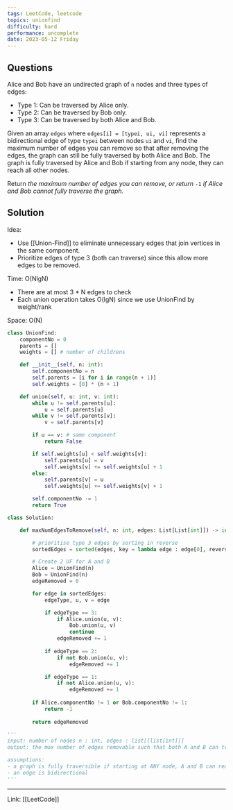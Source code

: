 ```yaml
---
tags: LeetCode, leetcode
topics: unionfind
difficulty: hard
performance: uncomplete
date: 2023-05-12 Friday
---
```


## Questions

Alice and Bob have an undirected graph of `n` nodes and three types of edges:

-   Type 1: Can be traversed by Alice only.
-   Type 2: Can be traversed by Bob only.
-   Type 3: Can be traversed by both Alice and Bob.

Given an array `edges` where `edges[i] = [typei, ui, vi]` represents a bidirectional edge of type `typei` between nodes `ui` and `vi`, find the maximum number of edges you can remove so that after removing the edges, the graph can still be fully traversed by both Alice and Bob. The graph is fully traversed by Alice and Bob if starting from any node, they can reach all other nodes.

Return _the maximum number of edges you can remove, or return_ `-1` _if Alice and Bob cannot fully traverse the graph._


## Solution

Idea: 
- Use [[Union-Find]] to eliminate unnecessary edges that join vertices in the same component. 
- Prioritize edges of type 3 (both can traverse) since this allow more edges to be removed. 

Time: O(NlgN)
- There are at most 3 * N edges to check
- Each union operation takes O(lgN) since we use UnionFind by weight/rank

Space: O(N)

```python
class UnionFind:
    componentNo = 0
    parents = []
    weights = [] # number of childrens

    def __init__(self, n: int):
        self.componentNo = n
        self.parents = [i for i in range(n + 1)]
        self.weights = [0] * (n + 1)

    def union(self, u: int, v: int):
        while u != self.parents[u]:
            u = self.parents[u]
        while v != self.parents[v]:
            v = self.parents[v]

        if u == v: # same component
            return False

        if self.weights[u] < self.weights[v]:
            self.parents[u] = v
            self.weights[v] += self.weights[u] + 1
        else:
            self.parents[v] = u
            self.weights[u] += self.weights[v] + 1

        self.componentNo -= 1
        return True

class Solution:

    def maxNumEdgesToRemove(self, n: int, edges: List[List[int]]) -> int:

        # prioritise type 3 edges by sorting in reverse
        sortedEdges = sorted(edges, key = lambda edge : edge[0], reverse = True)

        # Create 2 UF for A and B
        Alice = UnionFind(n)
        Bob = UnionFind(n)
        edgeRemoved = 0

        for edge in sortedEdges:
            edgeType, u, v = edge

            if edgeType == 3:
                if Alice.union(u, v):
                    Bob.union(u, v)
                    continue
                edgeRemoved += 1
            
            if edgeType == 2:
                if not Bob.union(u, v):
                    edgeRemoved += 1

            if edgeType == 1:
                if not Alice.union(u, v):
                    edgeRemoved += 1
            
        if Alice.componentNo != 1 or Bob.componentNo != 1:
            return -1
        
        return edgeRemoved

'''
input: number of nodes n : int, edges : list[[list[int]]]
output: the max number of edges removable such that both A and B can traverse every node on the graph.

assumptions:
- a graph is fully traversible if starting at ANY node, A and B can reach all the other nodes.
- an edge is bidirectional
'''
```

---
Link: [[LeetCode]]
